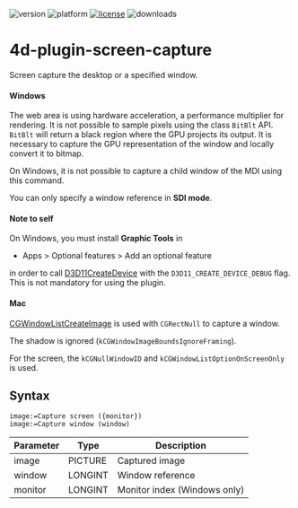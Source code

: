 ![version](https://img.shields.io/badge/version-17%2B-3E8B93)
![platform](https://img.shields.io/static/v1?label=platform&message=mac-intel%20|%20mac-arm%20|%20win-64&color=blue)
[![license](https://img.shields.io/github/license/miyako/4d-plugin-screen-capture)](LICENSE)
![downloads](https://img.shields.io/github/downloads/miyako/4d-plugin-screen-capture/total)

4d-plugin-screen-capture
========================

Screen capture the desktop or a specified window.

#### Windows

The web area is using hardware acceleration, a performance multiplier for rendering. It is not possible to sample pixels using the class `BitBlt` API. `BitBlt` will return a black region where the GPU projects its output. It is necessary to capture the GPU representation of the window and locally convert it to bitmap.

On Windows, it is not possible to capture a child window of the MDI using this command. 

You can only specify a window reference in **SDI mode**. 

#### Note to self

On Windows, you must install **Graphic Tools** in 

* Apps > Optional features > Add an optional feature

in order to call [D3D11CreateDevice](https://learn.microsoft.com/en-us/windows/win32/api/d3d11/nf-d3d11-d3d11createdevice) with the  `D3D11_CREATE_DEVICE_DEBUG` flag. This is not mandatory for using the plugin.

#### Mac

[CGWindowListCreateImage](https://developer.apple.com/documentation/coregraphics/1454852-cgwindowlistcreateimage?preferredLanguage=occ) is used with `CGRectNull` to capture a window. 

The shadow is ignored (`kCGWindowImageBoundsIgnoreFraming`).

For the screen, the `kCGNullWindowID` and `kCGWindowListOptionOnScreenOnly` is used.

## Syntax

```4d
image:=Capture screen ({monitor})
image:=Capture window (window)
```

Parameter|Type|Description
------------|------------|----
image|PICTURE|Captured image
window|LONGINT|Window reference
monitor|LONGINT|Monitor index (Windows only)
